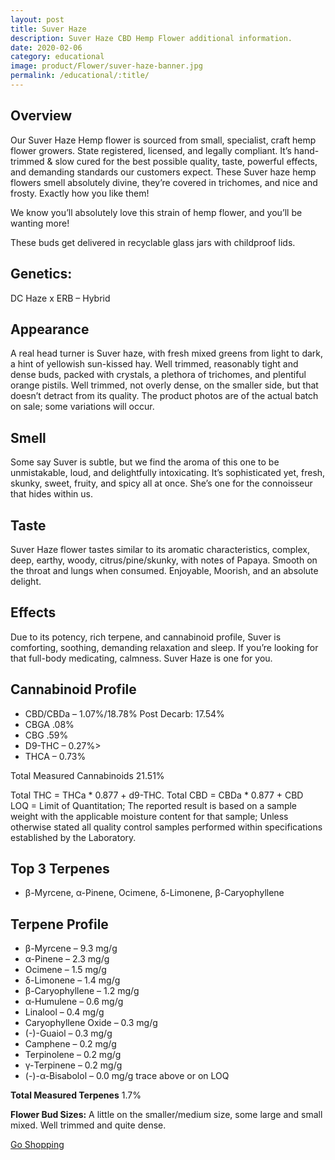 ```yaml
---
layout: post
title: Suver Haze
description: Suver Haze CBD Hemp Flower additional information.
date: 2020-02-06
category: educational
image: product/Flower/suver-haze-banner.jpg
permalink: /educational/:title/
---
```

<h2>Overview</h2>

<p>Our Suver Haze Hemp flower is sourced from small, specialist, craft hemp flower growers. State registered, licensed, and legally compliant. It’s hand-trimmed & slow cured for the best possible quality, taste, powerful effects, and demanding standards our customers expect. These Suver haze hemp flowers smell absolutely divine, they’re covered in trichomes, and nice and frosty. Exactly how you like them!<?p>

<p>We know you’ll absolutely love this strain of hemp flower, and you’ll be wanting more!</p>

<p>These buds get delivered in recyclable glass jars with childproof lids.</p>

<h2>Genetics:</h2>

<p>DC Haze x ERB – Hybrid</p>

<h2>Appearance</h2>
<p>A real head turner is Suver haze, with fresh mixed greens from light to dark, a hint of yellowish sun-kissed hay. Well trimmed, reasonably tight and dense buds, packed with crystals, a plethora of trichomes, and plentiful orange pistils. Well trimmed, not overly dense, on the smaller side, but that doesn’t detract from its quality. The product photos are of the actual batch on sale; some variations will occur.</p>

<h2>Smell</h2>
<p>Some say Suver is subtle, but we find the aroma of this one to be unmistakable, loud, and delightfully intoxicating. It’s sophisticated yet, fresh, skunky, sweet, fruity, and spicy all at once. She’s one for the connoisseur that hides within us.</p>

<h2>Taste</h2>

<p>Suver Haze flower tastes similar to its aromatic characteristics, complex, deep, earthy, woody, citrus/pine/skunky, with notes of Papaya. Smooth on the throat and lungs when consumed. Enjoyable, Moorish, and an absolute delight.</p>

<h2>Effects</h2>

<p>Due to its potency, rich terpene, and cannabinoid profile, Suver is comforting, soothing, demanding relaxation and sleep. If you’re looking for that full-body medicating, calmness. Suver Haze is one for you.</p>

<h2>Cannabinoid Profile</h2>

<ul>
<li>CBD/CBDa – 1.07%/18.78% Post Decarb: 17.54%</li>
<li>CBGA .08%</li>
<li>CBG .59%</li>
<li>D9-THC – 0.27%></li>
<li>THCA – 0.73%</li>
</ul>

<p>Total Measured Cannabinoids 21.51%</p>

<p>Total THC = THCa * 0.877 + d9-THC. Total CBD = CBDa * 0.877 + CBD<br />
LOQ = Limit of Quantitation; The reported result is based on a sample weight with the applicable moisture content for that sample; Unless otherwise stated all quality control samples performed within specifications established by the Laboratory.</p>

<h2>Top 3 Terpenes</h2>
<ul>
<li>β-Myrcene, α-Pinene, Ocimene, δ-Limonene, β-Caryophyllene</li>
</ul>

<h2>Terpene Profile</h2>
<ul>
<li>β-Myrcene – 9.3 mg/g</li>
<li>α-Pinene – 2.3 mg/g</li>
<li>Ocimene – 1.5 mg/g</li>
<li>δ-Limonene – 1.4 mg/g</li>
<li>β-Caryophyllene – 1.2 mg/g</li>
<li>α-Humulene – 0.6 mg/g</li>
<li>Linalool – 0.4 mg/g</li>
<li>Caryophyllene Oxide – 0.3 mg/g</li>
<li>(-)-Guaiol – 0.3 mg/g</li>
<li>Camphene – 0.2 mg/g</li>
<li>Terpinolene – 0.2 mg/g</li>
<li>γ-Terpinene – 0.2 mg/g</li>
<li>(-)-α-Bisabolol – 0.0 mg/g trace above or on LOQ</li>
</ul>

<p><strong>Total Measured Terpenes</strong> 1.7%</p>
<p><strong>Flower Bud Sizes:</strong> A little on the smaller/medium size, some large and small mixed. Well trimmed and quite dense.</p>

<a href="{{site.url}}/store/health-wellness/flower/" class="btn btn-md btn-info">Go Shopping</a>
